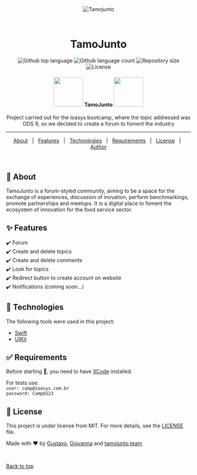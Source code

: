 <div align="center" id="top"> 
  <img src="./.github/app.gif" alt="Tamojunto" />

&#xa0;

</div>

<h1 align="center">TamoJunto</h1>

<p align="center">
  <img alt="Github top language" src="https://img.shields.io/github/languages/top/nuclear-harlequin/ioasys-desafio-camp?color=56BEB8">

  <img alt="Github language count" src="https://img.shields.io/github/languages/count/nuclear-harlequin/ioasys-desafio-camp?color=56BEB8">

  <img alt="Repository size" src="https://img.shields.io/github/repo-size/nuclear-harlequin/ioasys-desafio-camp?color=56BEB8">

  <img alt="License" src="https://img.shields.io/github/license/nuclear-harlequin/ioasys-desafio-camp?color=56BEB8">

</p>

<h4 align="center">
<img src="https://media4.giphy.com/media/Bte6Ao8JjooBA1jVWW/giphy.gif?cid=790b76114bb45200f28231fe8661c383f4c46cd9420bffe6&rid=giphy.gif&ct=s" width="80px">
	TamoJunto
<img src="https://media4.giphy.com/media/YTJJAVjzeKLcKoA4ie/giphy.gif?cid=790b76114345f6573241480f0386fd233fc37e1de2265ee8&rid=giphy.gif&ct=s" width="80px">
</h4>
<p align="center">Project carried out for the ioasys bootcamp, where the topic addressed was ODS 9, so we decided to create a forum to foment the industry </p>

<hr>

<p align="center">
  <a href="#dart-about">About</a> &#xa0; | &#xa0; 
  <a href="#sparkles-features">Features</a> &#xa0; | &#xa0;
  <a href="#rocket-technologies">Technologies</a> &#xa0; | &#xa0;
  <a href="#white_check_mark-requirements">Requirements</a> &#xa0; | &#xa0;
  <a href="#memo-license">License</a> &#xa0; | &#xa0;
  <a href="https://github.com/KevinSYSousa" target="_blank">Author</a>
</p>

<br>

## :dart: About

TamoJunto is a forum-styled community, aiming to be a space for the exchange of experiences, discussion of inovation, perform benchmarkings, promote partnerships and meetups. It is a digital place to foment the ecosystem of innovation for the food service sector.

## :sparkles: Features

:heavy_check_mark: Forum\
:heavy_check_mark: Create and delete topics\
:heavy_check_mark: Create and delete comments\
:heavy_check_mark: Look for topics\
:heavy_check_mark: Redirect button to create account on website\
:heavy_check_mark: Notifications (coming soon...)

## :rocket: Technologies

The following tools were used in this project:

- [Swift](https://developer.apple.com/swift/)
- [UIKit](https://developer.apple.com/documentation/uikit)

## :white_check_mark: Requirements

Before starting :checkered_flag:, you need to have [XCode](https://git-scm.com) installed.

For tests use:\
`
  user: camp@ioasys.com.br `\
 ` password: Camp@123
` 

## :memo: License

This project is under license from MIT. For more details, see the [LICENSE](LICENSE.md) file.

Made with :heart: by <a href="https://github.com/gperbone" target="_blank">Gustavo</a>, <a href="https://github.com/nuclear-harlequin" target="_blank">Giovanna</a> and <a href="https://tamojunto.vercel.app/contact" target="_blank">tamojunto team</a>

&#xa0;

<a href="#top">Back to top</a>
